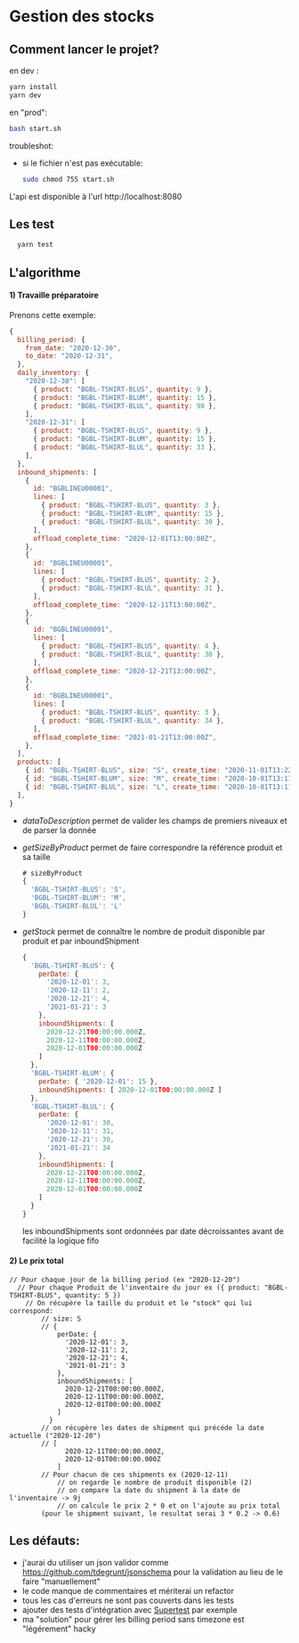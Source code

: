 # Gestion des stocks

## Comment lancer le projet?

en dev :

```bash
yarn install
yarn dev
```

en "prod":

```bash
bash start.sh
```

troubleshot:

- si le fichier n'est pas exécutable:

  ```bash
  sudo chmod 755 start.sh
  ```

L'api est disponible à l'url http://localhost:8080

## Les test

```bash
  yarn test
```

## L'algorithme

#### 1) Travaille préparatoire

Prenons cette exemple:

```js
{
  billing_period: {
    from_date: "2020-12-30",
    to_date: "2020-12-31",
  },
  daily_inventory: {
    "2020-12-30": [
      { product: "BGBL-TSHIRT-BLUS", quantity: 9 },
      { product: "BGBL-TSHIRT-BLUM", quantity: 15 },
      { product: "BGBL-TSHIRT-BLUL", quantity: 90 },
    ],
    "2020-12-31": [
      { product: "BGBL-TSHIRT-BLUS", quantity: 9 },
      { product: "BGBL-TSHIRT-BLUM", quantity: 15 },
      { product: "BGBL-TSHIRT-BLUL", quantity: 33 },
    ],
  },
  inbound_shipments: [
    {
      id: "BGBLINEU00001",
      lines: [
        { product: "BGBL-TSHIRT-BLUS", quantity: 3 },
        { product: "BGBL-TSHIRT-BLUM", quantity: 15 },
        { product: "BGBL-TSHIRT-BLUL", quantity: 30 },
      ],
      offload_complete_time: "2020-12-01T13:00:00Z",
    },
    {
      id: "BGBLINEU00001",
      lines: [
        { product: "BGBL-TSHIRT-BLUS", quantity: 2 },
        { product: "BGBL-TSHIRT-BLUL", quantity: 31 },
      ],
      offload_complete_time: "2020-12-11T13:00:00Z",
    },
    {
      id: "BGBLINEU00001",
      lines: [
        { product: "BGBL-TSHIRT-BLUS", quantity: 4 },
        { product: "BGBL-TSHIRT-BLUL", quantity: 30 },
      ],
      offload_complete_time: "2020-12-21T13:00:00Z",
    },
    {
      id: "BGBLINEU00001",
      lines: [
        { product: "BGBL-TSHIRT-BLUS", quantity: 3 },
        { product: "BGBL-TSHIRT-BLUL", quantity: 34 },
      ],
      offload_complete_time: "2021-01-21T13:00:00Z",
    },
  ],
  products: [
    { id: "BGBL-TSHIRT-BLUS", size: "S", create_time: "2020-11-01T13:22:33Z" },
    { id: "BGBL-TSHIRT-BLUM", size: "M", create_time: "2020-10-01T13:11:31Z" },
    { id: "BGBL-TSHIRT-BLUL", size: "L", create_time: "2020-10-01T13:11:31Z" },
  ],
}
```

- _dataToDescription_ permet de valider les champs de premiers niveaux et de parser la donnée

- _getSizeByProduct_ permet de faire correspondre la référence produit et sa taille

  ```js
  # sizeByProduct
  {
    'BGBL-TSHIRT-BLUS': 'S',
    'BGBL-TSHIRT-BLUM': 'M',
    'BGBL-TSHIRT-BLUL': 'L'
  }
  ```

- *getStock* permet de connaître le nombre de produit disponible par produit et par inboundShipment

  ```js
  {
    'BGBL-TSHIRT-BLUS': {
      perDate: {
        '2020-12-01': 3,
        '2020-12-11': 2,
        '2020-12-21': 4,
        '2021-01-21': 3
      },
      inboundShipments: [
        2020-12-21T00:00:00.000Z,
        2020-12-11T00:00:00.000Z,
        2020-12-01T00:00:00.000Z
      ]
    },
    'BGBL-TSHIRT-BLUM': {
      perDate: { '2020-12-01': 15 },
      inboundShipments: [ 2020-12-01T00:00:00.000Z ]
    },
    'BGBL-TSHIRT-BLUL': {
      perDate: {
        '2020-12-01': 30,
        '2020-12-11': 31,
        '2020-12-21': 30,
        '2021-01-21': 34
      },
      inboundShipments: [
        2020-12-21T00:00:00.000Z,
        2020-12-11T00:00:00.000Z,
        2020-12-01T00:00:00.000Z
      ]
    }
  }
  ```

  les inboundShipments sont ordonnées par date décroissantes avant de facilité la logique fifo

#### 2) Le prix total

```
// Pour chaque jour de la billing period (ex "2020-12-20")
  // Pour chaque Produit de l'inventaire du jour ex ({ product: "BGBL-TSHIRT-BLUS", quantity: 5 })
	// On récupère la taille du produit et le "stock" qui lui correspond:
		// size: S
		// {
            perDate: {
              '2020-12-01': 3,
              '2020-12-11': 2,
              '2020-12-21': 4,
              '2021-01-21': 3
            },
            inboundShipments: [
              2020-12-21T00:00:00.000Z,
              2020-12-11T00:00:00.000Z,
              2020-12-01T00:00:00.000Z
            ]
          }
		// on récupère les dates de shipment qui précéde la date actuelle ("2020-12-20")
		// [
              2020-12-11T00:00:00.000Z,
              2020-12-01T00:00:00.000Z
            ]
		// Pour chacun de ces shipments ex (2020-12-11)
			// on regarde le nombre de produit disponible (2)
			// on compare la date du shipment à la date de l'inventaire -> 9j
			// on calcule le prix 2 * 0 et on l'ajoute au prix total
		(pour le shipment suivant, le resultat serai 3 * 0.2 -> 0.6)
```



## Les défauts:

- j'aurai du utiliser un json validor comme https://github.com/tdegrunt/jsonschema pour la validation au lieu de le faire "manuellement"
- le code manque de commentaires et mériterai un refactor
- tous les cas d'erreurs ne sont pas couverts dans les tests
- ajouter des tests d'intégration avec [Supertest](https://github.com/visionmedia/supertest) par exemple
- ma "solution" pour gérer les billing period sans timezone est "légérement" hacky
